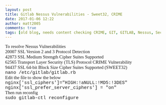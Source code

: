 ```yaml
---
layout: post
title: Gitlab Nessus Vulnerabilities - Sweet32, CRIME
date: 2017-01-06 12:22
author: matt2005
comments: true
tags: [old blog, needs content checking CRIME, GIT, GITLAB, Nessus, Security, SSL, SWEET32]
---
```

<p style="margin:0;font-family:Calibri;font-size:11pt;">To resolve Nessus Vulnerabilities</p>
<p style="margin:0;font-family:Calibri;font-size:11pt;">20007 SSL Version 2 and 3 Protocol Detection</p>
<p style="margin:0;font-family:Calibri;font-size:11pt;">42873 SSL Medium Strength Cipher Suites Supported</p>
<p style="margin:0;font-family:Calibri;font-size:11pt;">62565 Transport Layer Security (TLS) Protocol CRIME Vulnerability</p>
<p style="margin:0;font-family:Calibri;font-size:11pt;">94437 SSL 64-bit Block Size Cipher Suites Supported (SWEET32)</p>
<p style="margin:0;font-family:Calibri;font-size:11pt;"></p>
<p style="margin:0;font-family:'Courier New';font-size:11pt;">nano /etc/gitlab/gitlab.rb</p>
<p style="margin:0;font-family:Calibri;font-size:11pt;">Edit the file to show the below</p>
<p style="margin:0;font-family:'Courier New';font-size:11pt;">nginx['ssl_ciphers']="HIGH:!aNULL:!MD5:!3DES"</p>
<p style="margin:0;font-family:'Courier New';font-size:11pt;">nginx['ssl_prefer_server_ciphers'] = "on"</p>
<p style="margin:0;font-family:Calibri;font-size:11pt;"></p>
<p style="margin:0;font-family:Calibri;font-size:11pt;">Then run reconfig</p>
<p style="margin:0;font-family:'Courier New';font-size:11pt;">sudo gitlab-ctl reconfigure</p>
